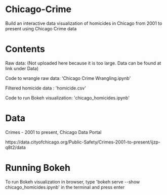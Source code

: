 # Chicago-Crime
Build an interactive data visualization of homicides in Chicago from 2001 to present using Chicago Crime data
# Contents
<p>Raw data: (Not uploaded here because it is too large. Data can be found at link under Data)</p>
<p>Code to wrangle raw data: 'Chicago Crime Wrangling.ipynb'</p>
<p>Filtered homicide data : 'homicide.csv'</p>
<p>Code to run Bokeh visualization: 'chicago_homicides.ipynb'</p>

# Data
<p>Crimes - 2001 to present, Chicago Data Portal</p>
<p>https://data.cityofchicago.org/Public-Safety/Crimes-2001-to-present/ijzp-q8t2/data</p>

# Running Bokeh
<p>To run Bokeh visualization in browser, type 'bokeh serve --show chicago_homicides.ipynb' in the terminal and press enter<p/>
